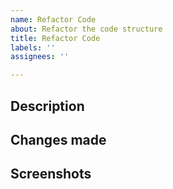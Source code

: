```yaml
---
name: Refactor Code
about: Refactor the code structure
title: Refactor Code
labels: ''
assignees: ''

---
```


## Description

## Changes made

## Screenshots
